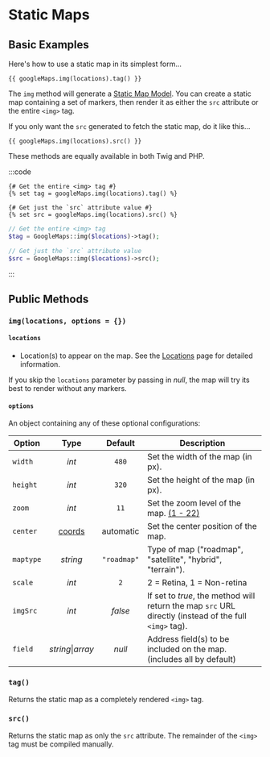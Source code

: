 # Static Maps

## Basic Examples

Here's how to use a static map in its simplest form...

```twig
{{ googleMaps.img(locations).tag() }}
```

The `img` method will generate a [Static Map Model](/models/static-map-model/). You can create a static map containing a set of markers, then render it as either the `src` attribute or the entire `<img>` tag.

If you only want the `src` generated to fetch the static map, do it like this...

```twig
{{ googleMaps.img(locations).src() }}
```

These methods are equally available in both Twig and PHP.

:::code
```twig
{# Get the entire <img> tag #}
{% set tag = googleMaps.img(locations).tag() %}

{# Get just the `src` attribute value #}
{% set src = googleMaps.img(locations).src() %}
```
```php
// Get the entire <img> tag
$tag = GoogleMaps::img($locations)->tag();

// Get just the `src` attribute value
$src = GoogleMaps::img($locations)->src();
```
:::

## Public Methods

### `img(locations, options = {})`

#### `locations`

 - Location(s) to appear on the map. See the [Locations](/dynamic-maps/locations/) page for detailed information.
 
If you skip the `locations` parameter by passing in _null_, the map will try its best to render without any markers.
 
#### `options`

An object containing any of these optional configurations:

| Option    | Type              | Default     | Description |
|-----------|:-----------------:|:-----------:|-------------|
| `width`   | _int_             | `480`       | Set the width of the map (in px). |
| `height`  | _int_             | `320`       | Set the height of the map (in px). |
| `zoom`    | _int_             | `11`        | Set the zoom level of the map. [(1 - 22)](https://stackoverflow.com/a/32407072/3467557) |
| `center`  | [coords](/models/coordinates/) | automatic   | Set the center position of the map. |
| `maptype` | _string_          | `"roadmap"` | Type of map ("roadmap", "satellite", "hybrid", "terrain"). |
| `scale`   | _int_             | `2`         | 2 = Retina, 1 = Non-retina |
| `imgSrc`  | _int_             | _false_     | If set to _true_, the method will return the map `src` URL directly (instead of the full `<img>` tag). |
| `field`   | _string_\|_array_ | _null_      | Address field(s) to be included on the map. (includes all by default) |

### `tag()`

Returns the static map as a completely rendered `<img>` tag.

### `src()`

Returns the static map as only the `src` attribute. The remainder of the `<img>` tag must be compiled manually.
